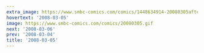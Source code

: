```yaml
---
extra_image: https://www.smbc-comics.com/comics/1448634914-20080305after.png
hovertext: '2008-03-05'
image: https://www.smbc-comics.com/comics/20080305.gif
next: '2008-03-06'
prev: '2008-03-04'
title: '2008-03-05'
---
```

